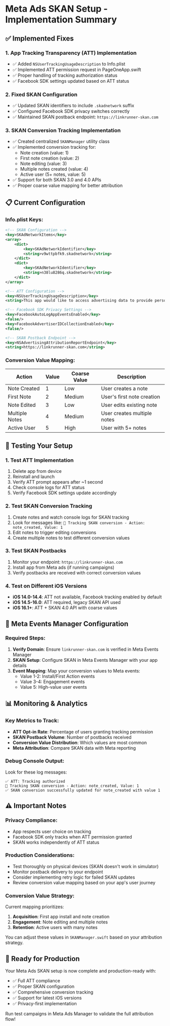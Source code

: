 # Meta Ads SKAN Setup - Implementation Summary

## ✅ **Implemented Fixes**

### 1. **App Tracking Transparency (ATT) Implementation**

-   ✅ Added `NSUserTrackingUsageDescription` to Info.plist
-   ✅ Implemented ATT permission request in PageOneApp.swift
-   ✅ Proper handling of tracking authorization status
-   ✅ Facebook SDK settings updated based on ATT status

### 2. **Fixed SKAN Configuration**

-   ✅ Updated SKAN identifiers to include `.skadnetwork` suffix
-   ✅ Configured Facebook SDK privacy switches correctly
-   ✅ Maintained SKAN postback endpoint: `https://linkrunner-skan.com`

### 3. **SKAN Conversion Tracking Implementation**

-   ✅ Created centralized `SKANManager` utility class
-   ✅ Implemented conversion tracking for:
    -   Note creation (value: 1)
    -   First note creation (value: 2)
    -   Note editing (value: 3)
    -   Multiple notes created (value: 4)
    -   Active user (5+ notes, value: 5)
-   ✅ Support for both SKAN 3.0 and 4.0 APIs
-   ✅ Proper coarse value mapping for better attribution

## 📋 **Current Configuration**

### Info.plist Keys:

```xml
<!-- SKAN Configuration -->
<key>SKAdNetworkItems</key>
<array>
    <dict>
        <key>SKAdNetworkIdentifier</key>
        <string>v9wttpbfk9.skadnetwork</string>
    </dict>
    <dict>
        <key>SKAdNetworkIdentifier</key>
        <string>n38lu8286q.skadnetwork</string>
    </dict>
</array>

<!-- ATT Configuration -->
<key>NSUserTrackingUsageDescription</key>
<string>This app would like to access advertising data to provide personalized ads and improve ad performance.</string>

<!-- Facebook SDK Privacy Settings -->
<key>FacebookAutoLogAppEventsEnabled</key>
<false/>
<key>FacebookAdvertiserIDCollectionEnabled</key>
<false/>

<!-- SKAN Postback Endpoint -->
<key>NSAdvertisingAttributionReportEndpoint</key>
<string>https://linkrunner-skan.com</string>
```

### Conversion Value Mapping:

| Action         | Value | Coarse Value | Description                 |
| -------------- | ----- | ------------ | --------------------------- |
| Note Created   | 1     | Low          | User creates a note         |
| First Note     | 2     | Medium       | User's first note creation  |
| Note Edited    | 3     | Low          | User edits existing note    |
| Multiple Notes | 4     | Medium       | User creates multiple notes |
| Active User    | 5     | High         | User with 5+ notes          |

## 🧪 **Testing Your Setup**

### 1. **Test ATT Implementation**

1. Delete app from device
2. Reinstall and launch
3. Verify ATT prompt appears after ~1 second
4. Check console logs for ATT status
5. Verify Facebook SDK settings update accordingly

### 2. **Test SKAN Conversion Tracking**

1. Create notes and watch console logs for SKAN tracking
2. Look for messages like: `🎯 Tracking SKAN conversion - Action: note_created, Value: 1`
3. Edit notes to trigger editing conversions
4. Create multiple notes to test different conversion values

### 3. **Test SKAN Postbacks**

1. Monitor your endpoint: `https://linkrunner-skan.com`
2. Install app from Meta ads (if running campaigns)
3. Verify postbacks are received with correct conversion values

### 4. **Test on Different iOS Versions**

-   **iOS 14.0-14.4**: ATT not available, Facebook tracking enabled by default
-   **iOS 14.5-16.0**: ATT required, legacy SKAN API used
-   **iOS 16.1+**: ATT + SKAN 4.0 API with coarse values

## 🔧 **Meta Events Manager Configuration**

### Required Steps:

1. **Verify Domain**: Ensure `linkrunner-skan.com` is verified in Meta Events Manager
2. **SKAN Setup**: Configure SKAN in Meta Events Manager with your app details
3. **Event Mapping**: Map your conversion values to Meta events:
    - Value 1-2: Install/First Action events
    - Value 3-4: Engagement events
    - Value 5: High-value user events

## 📊 **Monitoring & Analytics**

### Key Metrics to Track:

-   **ATT Opt-in Rate**: Percentage of users granting tracking permission
-   **SKAN Postback Volume**: Number of postbacks received
-   **Conversion Value Distribution**: Which values are most common
-   **Meta Attribution**: Compare SKAN data with Meta reporting

### Debug Console Output:

Look for these log messages:

```
✅ ATT: Tracking authorized
🎯 Tracking SKAN conversion - Action: note_created, Value: 1
✅ SKAN conversion successfully updated for note_created with value 1
```

## ⚠️ **Important Notes**

### Privacy Compliance:

-   App respects user choice on tracking
-   Facebook SDK only tracks when ATT permission granted
-   SKAN works independently of ATT status

### Production Considerations:

-   Test thoroughly on physical devices (SKAN doesn't work in simulator)
-   Monitor postback delivery to your endpoint
-   Consider implementing retry logic for failed SKAN updates
-   Review conversion value mapping based on your app's user journey

### Conversion Value Strategy:

Current mapping prioritizes:

1. **Acquisition**: First app install and note creation
2. **Engagement**: Note editing and multiple notes
3. **Retention**: Active users with many notes

You can adjust these values in `SKANManager.swift` based on your attribution strategy.

## 🚀 **Ready for Production**

Your Meta Ads SKAN setup is now complete and production-ready with:

-   ✅ Full ATT compliance
-   ✅ Proper SKAN configuration
-   ✅ Comprehensive conversion tracking
-   ✅ Support for latest iOS versions
-   ✅ Privacy-first implementation

Run test campaigns in Meta Ads Manager to validate the full attribution flow!
